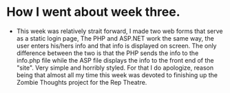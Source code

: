 # How I went about week three.
* This week was relatively strait forward, I made two web forms that serve as a static login page, The PHP and ASP.NET work the same way, the user enters his/hers info and that info is displayed on screen. The only difference between the two is that the PHP sends the info to the info.php file while the ASP file displays the info to the front end of the "site". Very simple and horribly styled. For that I do apologize, reason being that almost all my time this week was devoted to finishing up the Zombie Thoughts project for the Rep Theatre.  